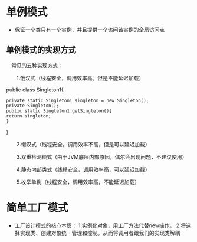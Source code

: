 # 单例模式
- 保证一个类只有一个实例，并且提供一个访问该实例的全局访问点

## 单例模式的实现方式
　常见的五种实现方式：

　　1.饿汉式（线程安全，调用效率高。但是不能延迟加载） 

public class Singleton1{

    private static Singleton1 singleton = new Singleton();
    private Singleton();
    public static Singleton1 getSingleton(){
    return singleton;
    }
}


　　2.懒汉式（线程安全，调用效率不高，但是可以延迟加载）

　　3.双重检测锁式（由于JVM底层内部原因，偶尔会出现问题，不建议使用）

　　4.静态内部类式（线程安全，调用效率高，可以延迟加载）

　　5.枚举单例（线程安全，调用效率高，不能延迟加载）

# 简单工厂模式
- 工厂设计模式的核心本质： 1.实例化对象，用工厂方法代替new操作。
  2.将选择实现类、创建对象统一管理和控制。从而将调用者跟我们的实现类解耦